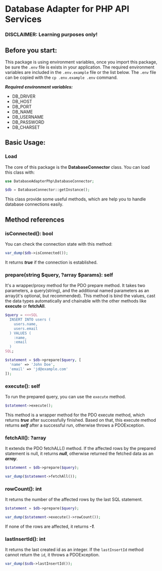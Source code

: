 # Database Adapter for PHP API Services

### DISCLAIMER: Learning purposes only!

## Before you start:
This package is using environment variables, once you import this package, be sure the `.env` file is exists in your application.
The required environment variables are included in the `.env.example` file or the list below.
The `.env` file can be copied with the `cp .env.example .env` command.

***Required environment variables:***
- DB_DRIVER
- DB_HOST
- DB_PORT
- DB_NAME
- DB_USERNAME
- DB_PASSWORD
- DB_CHARSET

## Basic Usage:

### Load
The core of this package is the **DatabaseConnector** class. You can load this
class with:

```php
use DatabaseAdapterPhp\DatabaseConnector;

$db = DatabaseConnector::getInstance();
```

This class provide some useful methods, which are help you to handle database
connections easily.

## Method references

### isConnected(): bool

You can check the connection state with this method:

```php
var_dump($db->isConnected());
```

It returns ***true*** if the connection is established.

### prepare(string $query, ?array $params): self

It's a wrapper/proxy method for the PDO prepare method. It takes two parameters,
a query(string), and the additional named parameters as an array(it's optional,
but recommended). This method is bind the values, cast the data types
automatically and chainable with the other methods like **execute** or
**fetchAll**.

```php
$query = <<<SQL
  INSERT INTO users (
    users.name,
    users.email
  ) VALUES (
    :name,
    :email
  )
SQL;

$statement = $db->prepare($query, [
  'name' => 'John Doe',
  'email' => 'jd@example.com'
]);
```

### execute(): self
To run the prepared query, you can use the `execute` method.

```php
$statement->execute();
```

This method is a wrapper method for the PDO execute method, which returns
***true*** after successfully finished. Based on that, this execute method
returns ***self*** after a successful run, otherwise throws a PDOException.


### fetchAll(): ?array
It extends the PDO fetchALL() method. If the affected rows by the prepared
statement is null, it returns ***null***, otherwise returned the fetched data
as an ***array***.

```php
$statement = $db->prepare($query);

var_dump($statement->fetchAll());
```

### rowCount(): int
It returns the number of the affected rows by the last SQL statement.

```php
$statement = $db->prepare($query);

var_dump($statement->execute()->rowCount());
```
If none of the rows are affected, it returns ***-1***.

### lastInsertId(): int

It returns the last created id as an integer. If the `lastInsertId` method
cannot return the `id`, it throws a PDOException.

```php
var_dump($sdb->lastInsertId());
```
